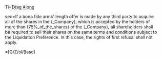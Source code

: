 Ti=<a href="https://thegalionproject.com/term-sheet#part-drag-along">Drag Along</a>


sec=If a bona fide arms' length offer is made by any third party to acquire all of the shares in the {_Company}, which is accepted by the holders of more than {75%_of_the_shares} of the {_Company}, all shareholders shall be required to sell their shares on the same terms and conditions subject to the Liquidation Preference. In this case, the rights of first refusal shall not apply.

=[G/Z/ol/Base]

